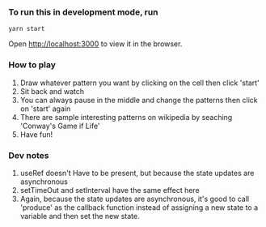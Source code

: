 ### To run this in development mode, run
`yarn start`

Open [http://localhost:3000](http://localhost:3000) to view it in the browser.

### How to play
1. Draw whatever pattern you want by clicking on the cell then click 'start'
2. Sit back and watch
3. You can always pause in the middle and change the patterns then click on 'start' again
4. There are sample interesting patterns on wikipedia by seaching 'Conway's Game if Life'
5. Have fun!

### Dev notes 
1. useRef doesn't Have to be present, but because the state updates are asynchronous
2. setTimeOut and setInterval have the same effect here
3. Again, because the state updates are asynchronous, it's good to call 'produce' as the callback function instead of assigning a new state to a variable and then set the new state.
